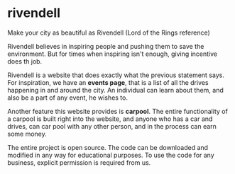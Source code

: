 rivendell
=========

 Make your city as beautiful as Rivendell (Lord of the Rings reference)

Rivendell believes in inspiring people and pushing them to save the environment. But for times when inspiring isn't enough, giving incentive does th job. 

Rivendell is a website that does exactly what the previous statement says.
For inspiration, we have an **events page**, that is a list of all the drives happening in and around the city. An individual can learn about them, and also be a part of any event, he wishes to.

Another feature this website provides is **carpool**.
The entire functionality of a carpool is built right into the website, and anyone who has a car and drives, can car pool with any other person, and in the process can earn some money.

The entire project is open source. The code can be downloaded and modified in any way for educational purposes. To use the code for any business, explicit permission is required from us.
